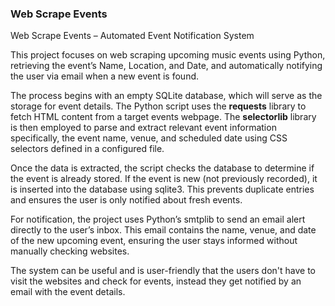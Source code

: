 ### Web Scrape Events

Web Scrape Events – Automated Event Notification System

This project focuses on web scraping upcoming music events using Python, retrieving the event’s Name, Location, and Date, and automatically notifying the user via email when a new event is found.

The process begins with an empty SQLite database, which will serve as the storage for event details. The Python script uses the **requests** library to fetch HTML content from a target events webpage. The **selectorlib** library is then employed to parse and extract relevant event information specifically, the event name, venue, and scheduled date using CSS selectors defined in a configured file.

Once the data is extracted, the script checks the database to determine if the event is already stored. If the event is new (not previously recorded), it is inserted into the database using sqlite3. This prevents duplicate entries and ensures the user is only notified about fresh events.

For notification, the project uses Python’s smtplib to send an email alert directly to the user’s inbox. This email contains the name, venue, and date of the new upcoming event, ensuring the user stays informed without manually checking websites.

The system can be useful and is user-friendly that the users don't have to visit the websites and check for events, instead they get notified by an email with the event details.


